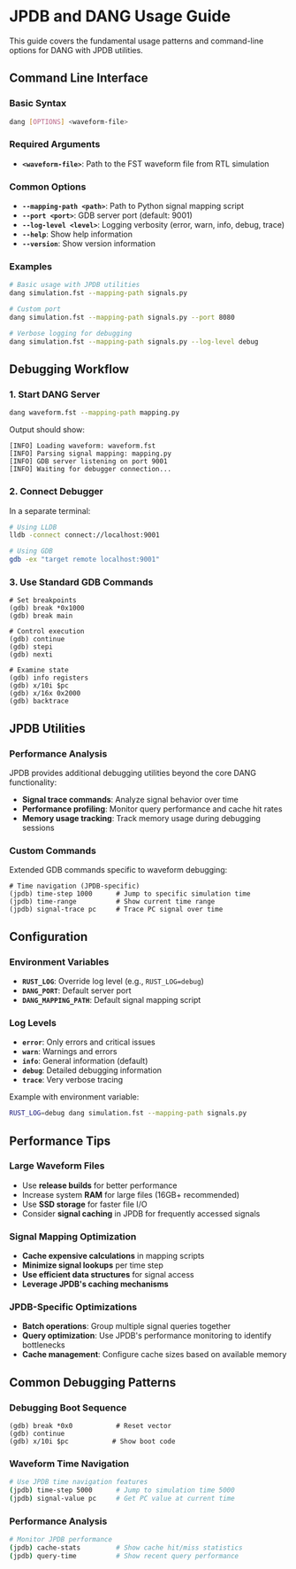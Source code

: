 # JPDB and DANG Usage Guide

This guide covers the fundamental usage patterns and command-line options for DANG with JPDB utilities.

## Command Line Interface

### Basic Syntax

```bash
dang [OPTIONS] <waveform-file>
```

### Required Arguments

- **`<waveform-file>`**: Path to the FST waveform file from RTL simulation

### Common Options

- **`--mapping-path <path>`**: Path to Python signal mapping script
- **`--port <port>`**: GDB server port (default: 9001)
- **`--log-level <level>`**: Logging verbosity (error, warn, info, debug, trace)
- **`--help`**: Show help information
- **`--version`**: Show version information

### Examples

```bash
# Basic usage with JPDB utilities
dang simulation.fst --mapping-path signals.py

# Custom port
dang simulation.fst --mapping-path signals.py --port 8080

# Verbose logging for debugging
dang simulation.fst --mapping-path signals.py --log-level debug
```

## Debugging Workflow

### 1. Start DANG Server

```bash
dang waveform.fst --mapping-path mapping.py
```

Output should show:
```
[INFO] Loading waveform: waveform.fst
[INFO] Parsing signal mapping: mapping.py
[INFO] GDB server listening on port 9001
[INFO] Waiting for debugger connection...
```

### 2. Connect Debugger

In a separate terminal:

```bash
# Using LLDB
lldb -connect connect://localhost:9001

# Using GDB
gdb -ex "target remote localhost:9001"
```

### 3. Use Standard GDB Commands

```gdb
# Set breakpoints
(gdb) break *0x1000
(gdb) break main

# Control execution
(gdb) continue
(gdb) stepi
(gdb) nexti

# Examine state
(gdb) info registers
(gdb) x/10i $pc
(gdb) x/16x 0x2000
(gdb) backtrace
```

## JPDB Utilities

### Performance Analysis

JPDB provides additional debugging utilities beyond the core DANG functionality:

- **Signal trace commands**: Analyze signal behavior over time
- **Performance profiling**: Monitor query performance and cache hit rates
- **Memory usage tracking**: Track memory usage during debugging sessions

### Custom Commands

Extended GDB commands specific to waveform debugging:

```gdb
# Time navigation (JPDB-specific)
(jpdb) time-step 1000      # Jump to specific simulation time
(jpdb) time-range          # Show current time range
(jpdb) signal-trace pc     # Trace PC signal over time
```

## Configuration

### Environment Variables

- **`RUST_LOG`**: Override log level (e.g., `RUST_LOG=debug`)
- **`DANG_PORT`**: Default server port
- **`DANG_MAPPING_PATH`**: Default signal mapping script

### Log Levels

- **`error`**: Only errors and critical issues
- **`warn`**: Warnings and errors
- **`info`**: General information (default)
- **`debug`**: Detailed debugging information
- **`trace`**: Very verbose tracing

Example with environment variable:
```bash
RUST_LOG=debug dang simulation.fst --mapping-path signals.py
```

## Performance Tips

### Large Waveform Files

- Use **release builds** for better performance
- Increase system **RAM** for large files (16GB+ recommended)
- Use **SSD storage** for faster file I/O
- Consider **signal caching** in JPDB for frequently accessed signals

### Signal Mapping Optimization

- **Cache expensive calculations** in mapping scripts
- **Minimize signal lookups** per time step
- **Use efficient data structures** for signal access
- **Leverage JPDB's caching mechanisms**

### JPDB-Specific Optimizations

- **Batch operations**: Group multiple signal queries together
- **Query optimization**: Use JPDB's performance monitoring to identify bottlenecks
- **Cache management**: Configure cache sizes based on available memory

## Common Debugging Patterns

### Debugging Boot Sequence

```gdb
(gdb) break *0x0           # Reset vector
(gdb) continue
(gdb) x/10i $pc           # Show boot code
```

### Waveform Time Navigation

```bash
# Use JPDB time navigation features
(jpdb) time-step 5000      # Jump to simulation time 5000
(jpdb) signal-value pc     # Get PC value at current time
```

### Performance Analysis

```bash
# Monitor JPDB performance
(jpdb) cache-stats         # Show cache hit/miss statistics
(jpdb) query-time          # Show recent query performance
```